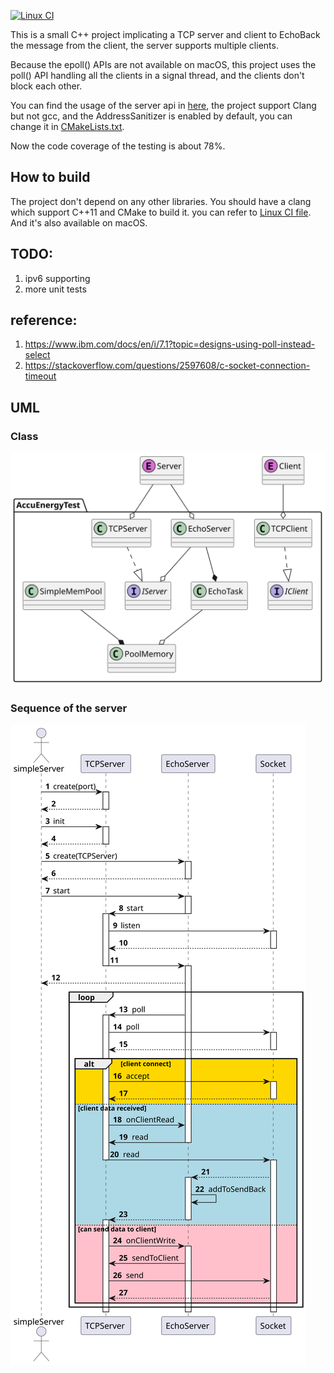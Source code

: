 [![Linux CI](https://github.com/pingkai/ccuenergyTest/actions/workflows/Linux.yml/badge.svg)](https://github.com/pingkai/ccuenergyTest/actions/workflows/Linux.yml)

This is a small C++ project implicating a TCP server and client to EchoBack the message from the client,
the server supports multiple clients.

Because the epoll() APIs are not available on macOS, this project uses the poll() API handling all the clients
in a signal thread, and the clients don't block each other.

You can find the usage of the server api in [here](src/IServer.h), the project support Clang but not gcc, and the AddressSanitizer
is enabled by default, you can change it in [CMakeLists.txt](CMakeLists.txt).

Now the code coverage of the testing is about 78%.

## How to build
The project don't depend on any other libraries. You should have a clang which support C++11 and CMake to build it.
you can refer to [Linux CI file](.github/workflows/Linux.yml). And it's also available on macOS.

## TODO:

1. ipv6 supporting
2. more unit tests

## reference:

1. https://www.ibm.com/docs/en/i/7.1?topic=designs-using-poll-instead-select
2. https://stackoverflow.com/questions/2597608/c-socket-connection-timeout

## UML

### Class

![](Class.svg)

<!--

```
@startuml Class
'https://plantuml.com/class-diagram

namespace AccuEnergyTest {
interface IServer
interface IClient

IServer <|.up. TCPServer
IClient <|.up. TCPClient

EchoServer --o IServer
EchoServer --* EchoTask

SimpleMemPool --*PoolMemory

EchoTask --o PoolMemory
}

Server --o EchoServer
Server --o TCPServer
Client --o TCPClient
Server << (E,orchid)>>
Client << (E,orchid)>>

@enduml
```
-->

### Sequence of the server

![](SeverSequence.svg)
